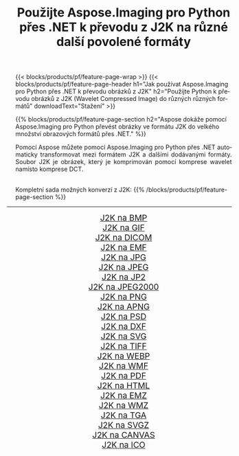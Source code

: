 ﻿---
title: Použijte Aspose.Imaging pro Python přes .NET k převodu z J2K na různé další povolené formáty 
weight: 3920
url: /cs/python-net/conversion/from/j2k 
lang: cs
langdirlevel: 2
locales: zh-hans,ja,it,ru,de,es,fr,nl,id,lt,pl,pt,vi,tr,ko,zh-hant,ar,hi,th,sv,cs,uk,he
description: Pomocí Aspose.Imaging pro Python přes .NET můžete rychle transformovat z J2K(Wavelet Compressed Image) do různých formátů.
---

{{< blocks/products/pf/feature-page-wrap >}}
{{< blocks/products/pf/feature-page-header h1="Jak používat Aspose.Imaging pro Python přes .NET k převodu obrázků z J2K" h2="Použijte Python k převodu obrázků z J2K (Wavelet Compressed Image) do různých různých formátů" downloadText="Stažení" >}}


{{% blocks/products/pf/feature-page-section  h2="Aspose dokáže pomocí Aspose.Imaging pro Python převést obrázky ve formátu J2K do velkého množství obrazových formátů přes .NET." %}}
<p align=justify>Pomocí Aspose můžete pomocí Aspose.Imaging pro Python přes .NET automaticky transformovat mezi formátem J2K a dalšími dodávanými formáty. Soubor J2K je obrázek, který je komprimován pomocí komprese wavelet namísto komprese DCT.</p>
<br/>
Kompletní sada možných konverzí z J2K:
{{% /blocks/products/pf/feature-page-section %}}
<div class="container-fluid productfamilypage bg-gray">
    <div class="convertypes bg-gray agp-content section">
        <div class="container">
		<hr style="margin-left:-20px;"/>
		<div class="row other-converters" style="gap: 10px;font-size: 19px;text-align:center;">
		    <div class='col-md-2 other-converter remove-lp remove-rp'><a href="/imaging/cs/python-net/conversion/j2k-to-bmp" style="padding:15px;">J2K na BMP</a></div><div class='col-md-2 other-converter remove-lp remove-rp'><a href="/imaging/cs/python-net/conversion/j2k-to-gif" style="padding:15px;">J2K na GIF</a></div><div class='col-md-2 other-converter remove-lp remove-rp'><a href="/imaging/cs/python-net/conversion/j2k-to-dicom" style="padding:15px;">J2K na DICOM</a></div><div class='col-md-2 other-converter remove-lp remove-rp'><a href="/imaging/cs/python-net/conversion/j2k-to-emf" style="padding:15px;">J2K na EMF</a></div><div class='col-md-2 other-converter remove-lp remove-rp'><a href="/imaging/cs/python-net/conversion/j2k-to-jpg" style="padding:15px;">J2K na JPG</a></div><div class='col-md-2 other-converter remove-lp remove-rp'><a href="/imaging/cs/python-net/conversion/j2k-to-jpeg" style="padding:15px;">J2K na JPEG</a></div><div class='col-md-2 other-converter remove-lp remove-rp'><a href="/imaging/cs/python-net/conversion/j2k-to-jp2" style="padding:15px;">J2K na JP2</a></div><div class='col-md-2 other-converter remove-lp remove-rp'><a href="/imaging/cs/python-net/conversion/j2k-to-jpeg2000" style="padding:15px;">J2K na JPEG2000</a></div><div class='col-md-2 other-converter remove-lp remove-rp'><a href="/imaging/cs/python-net/conversion/j2k-to-png" style="padding:15px;">J2K na PNG</a></div><div class='col-md-2 other-converter remove-lp remove-rp'><a href="/imaging/cs/python-net/conversion/j2k-to-apng" style="padding:15px;">J2K na APNG</a></div><div class='col-md-2 other-converter remove-lp remove-rp'><a href="/imaging/cs/python-net/conversion/j2k-to-psd" style="padding:15px;">J2K na PSD</a></div><div class='col-md-2 other-converter remove-lp remove-rp'><a href="/imaging/cs/python-net/conversion/j2k-to-dxf" style="padding:15px;">J2K na DXF</a></div><div class='col-md-2 other-converter remove-lp remove-rp'><a href="/imaging/cs/python-net/conversion/j2k-to-svg" style="padding:15px;">J2K na SVG</a></div><div class='col-md-2 other-converter remove-lp remove-rp'><a href="/imaging/cs/python-net/conversion/j2k-to-tiff" style="padding:15px;">J2K na TIFF</a></div><div class='col-md-2 other-converter remove-lp remove-rp'><a href="/imaging/cs/python-net/conversion/j2k-to-webp" style="padding:15px;">J2K na WEBP</a></div><div class='col-md-2 other-converter remove-lp remove-rp'><a href="/imaging/cs/python-net/conversion/j2k-to-wmf" style="padding:15px;">J2K na WMF</a></div><div class='col-md-2 other-converter remove-lp remove-rp'><a href="/imaging/cs/python-net/conversion/j2k-to-pdf" style="padding:15px;">J2K na PDF</a></div><div class='col-md-2 other-converter remove-lp remove-rp'><a href="/imaging/cs/python-net/conversion/j2k-to-html" style="padding:15px;">J2K na HTML</a></div><div class='col-md-2 other-converter remove-lp remove-rp'><a href="/imaging/cs/python-net/conversion/j2k-to-emz" style="padding:15px;">J2K na EMZ</a></div><div class='col-md-2 other-converter remove-lp remove-rp'><a href="/imaging/cs/python-net/conversion/j2k-to-wmz" style="padding:15px;">J2K na WMZ</a></div><div class='col-md-2 other-converter remove-lp remove-rp'><a href="/imaging/cs/python-net/conversion/j2k-to-tga" style="padding:15px;">J2K na TGA</a></div><div class='col-md-2 other-converter remove-lp remove-rp'><a href="/imaging/cs/python-net/conversion/j2k-to-svgz" style="padding:15px;">J2K na SVGZ</a></div><div class='col-md-2 other-converter remove-lp remove-rp'><a href="/imaging/cs/python-net/conversion/j2k-to-canvas" style="padding:15px;">J2K na CANVAS</a></div><div class='col-md-2 other-converter remove-lp remove-rp'><a href="/imaging/cs/python-net/conversion/j2k-to-ico" style="padding:15px;">J2K na ICO</a></div>
                </div>
        </div>
    </div>
</div>
<br/>


